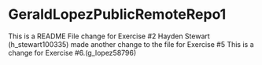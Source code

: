 # GeraldLopezPublicRemoteRepo1

This is a README File change for Exercise #2
Hayden Stewart (h_stewart100335) made another change to the file for Exercise #5
This is a change for Exercise #6.(g_lopez58796)
